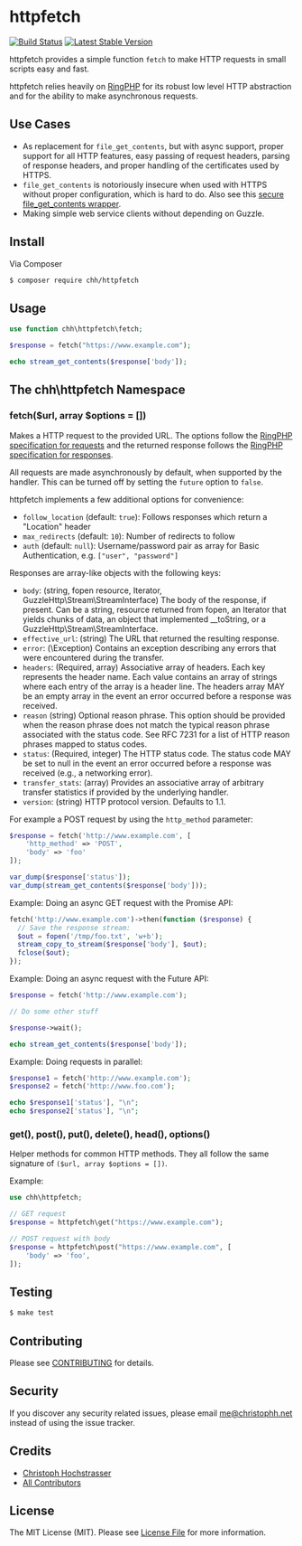 # httpfetch

[![Build Status](https://travis-ci.org/CHH/httpfetch.svg)](https://travis-ci.org/CHH/httpfetch)
[![Latest Stable Version](https://poser.pugx.org/chh/httpfetch/v/stable)](https://packagist.org/packages/chh/httpfetch)

httpfetch provides a simple function `fetch` to make HTTP requests in small scripts easy and fast.

httpfetch relies heavily on [RingPHP](https://github.com/guzzle/RingPHP) for its robust low level HTTP abstraction and for the ability to make asynchronous requests.

## Use Cases

* As replacement for `file_get_contents`, but with async support, proper support for all HTTP features, easy passing of request headers, parsing of response headers, and proper handling of the certificates used by HTTPS.
* `file_get_contents` is notoriously insecure when used with HTTPS without proper configuration, which is hard to do. Also see this [secure file_get_contents wrapper](https://github.com/padraic/file_get_contents).
* Making simple web service clients without depending on Guzzle.

## Install

Via Composer

``` bash
$ composer require chh/httpfetch
```

## Usage

``` php
use function chh\httpfetch\fetch;

$response = fetch("https://www.example.com");

echo stream_get_contents($response['body']);
```

## The chh\httpfetch Namespace

### fetch($url, array $options = [])

[ring request]: http://ringphp.readthedocs.org/en/latest/spec.html#requests
[ring response]: http://ringphp.readthedocs.org/en/latest/spec.html#responses

Makes a HTTP request to the provided URL. The options follow the [RingPHP specification for requests][ring request] and the returned response follows the [RingPHP specification for responses][ring response].

All requests are made asynchronously by default, when supported by the handler. This can be turned off by setting the `future` option to `false`.

httpfetch implements a few additional options for convenience:

* `follow_location` (default: `true`): Follows responses which return a "Location" header
* `max_redirects` (default: `10`): Number of redirects to follow
* `auth` (default: `null`): Username/password pair as array for Basic Authentication, e.g. `["user", "password"]`

Responses are array-like objects with the following keys:

* `body`: (string, fopen resource, Iterator, GuzzleHttp\Stream\StreamInterface) The body of the response, if present. Can be a string, resource returned from fopen, an Iterator that yields chunks of data, an object that implemented \_\_toString, or a GuzzleHttp\Stream\StreamInterface.
* `effective_url`: (string) The URL that returned the resulting response.
* `error`: (\Exception) Contains an exception describing any errors that were encountered during the transfer.
* `headers`: (Required, array) Associative array of headers. Each key represents the header name. Each value contains an array of strings where each entry of the array is a header line. The headers array MAY be an empty array in the event an error occurred before a response was received.
* `reason`
(string) Optional reason phrase. This option should be provided when the reason phrase does not match the typical reason phrase associated with the status code. See RFC 7231 for a list of HTTP reason phrases mapped to status codes.
* `status`: (Required, integer) The HTTP status code. The status code MAY be set to null in the event an error occurred before a response was received (e.g., a networking error).
* `transfer_stats`: (array) Provides an associative array of arbitrary transfer statistics if provided by the underlying handler.
* `version`: (string) HTTP protocol version. Defaults to 1.1.

For example a POST request by using the `http_method` parameter:

```php
$response = fetch('http://www.example.com', [
    'http_method' => 'POST',
    'body' => 'foo'
]);

var_dump($response['status']);
var_dump(stream_get_contents($response['body']));
```

Example: Doing an async GET request with the Promise API:

```php
fetch('http://www.example.com')->then(function ($response) {
  // Save the response stream:
  $out = fopen('/tmp/foo.txt', 'w+b');
  stream_copy_to_stream($response['body'], $out);
  fclose($out);
});
```

Example: Doing an async request with the Future API:

```php
$response = fetch('http://www.example.com');

// Do some other stuff

$response->wait();

echo stream_get_contents($response['body']);
```

Example: Doing requests in parallel:

```php
$response1 = fetch('http://www.example.com');
$response2 = fetch('http://www.foo.com');

echo $response1['status'], "\n";
echo $response2['status'], "\n";
```

### get(), post(), put(), delete(), head(), options()

Helper methods for common HTTP methods. They all follow the same signature of `($url, array $options = [])`.

Example:

```php
use chh\httpfetch;

// GET request
$response = httpfetch\get("https://www.example.com");

// POST request with body
$response = httpfetch\post("https://www.example.com", [
    'body' => 'foo',
]);
```

## Testing

``` bash
$ make test
```

## Contributing

Please see [CONTRIBUTING](CONTRIBUTING.md) for details.

## Security

If you discover any security related issues, please email me@christophh.net instead of using the issue tracker.

## Credits

- [Christoph Hochstrasser](https://github.com/CHH)
- [All Contributors](../../contributors)

## License

The MIT License (MIT). Please see [License File](LICENSE.md) for more information.
